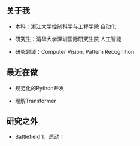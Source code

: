 ## 关于我

- 本科：浙江大学控制科学与工程学院  自动化
  
- 研究生：清华大学深圳国际研究生院  人工智能
  
- 研究领域：Computer Vision, Pattern Recognition

## 最近在做

- 规范化的Python开发
  
- 理解Transformer

## 研究之外

- Battlefield 1，启动！